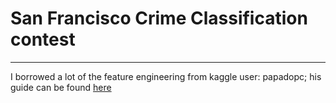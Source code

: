 # San Francisco Crime Classification contest
---
I borrowed a lot of the feature engineering from kaggle user: papadopc; his guide can be found [here][ipynb]

[ipynb]: https://kaggle2.blob.core.windows.net/forum-message-attachments/88846/2811/crimeSF_NN_logodds.html?sv=2012-02-12&se=2016-01-08T22%3A54%3A58Z&sr=b&sp=r&sig=9i%2BpJIxnZp8xFMNVkBPLUW5eCo6gAAnZVuHxENWZb30%3D